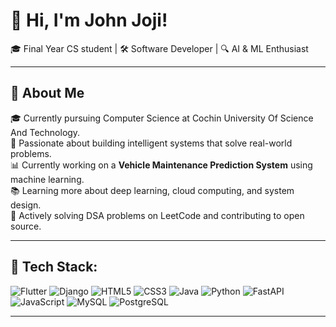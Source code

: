 # 👋 Hi, I'm John Joji!

🎓 Final Year CS student | 🛠️ Software Developer | 🔍 AI & ML Enthusiast

---

## 🧠 About Me

🎓 Currently pursuing Computer Science at Cochin University Of Science And Technology.  
🚀 Passionate about building intelligent systems that solve real-world problems.  
📊 Currently working on a **Vehicle Maintenance Prediction System** using machine learning.  
📚 Learning more about deep learning, cloud computing, and system design.  
🧩 Actively solving DSA problems on LeetCode and contributing to open source.

---

## 🔧 Tech Stack:

![Flutter](https://img.shields.io/badge/-Flutter-02569B?style=for-the-badge&logo=flutter&logoColor=white)
![Django](https://img.shields.io/badge/-Django-092E20?style=for-the-badge&logo=django&logoColor=white)
![HTML5](https://img.shields.io/badge/-HTML5-E34F26?style=for-the-badge&logo=html5&logoColor=white)
![CSS3](https://img.shields.io/badge/-CSS3-1572B6?style=for-the-badge&logo=css3&logoColor=white)
![Java](https://img.shields.io/badge/-Java-007396?style=for-the-badge&logo=java&logoColor=white)
![Python](https://img.shields.io/badge/-Python-3776AB?style=for-the-badge&logo=python&logoColor=white)
![FastAPI](https://img.shields.io/badge/-FastAPI-009688?style=for-the-badge&logo=fastapi&logoColor=white)
![JavaScript](https://img.shields.io/badge/-JavaScript-F7DF1E?style=for-the-badge&logo=javascript&logoColor=black)
![MySQL](https://img.shields.io/badge/-MySQL-4479A1?style=for-the-badge&logo=mysql&logoColor=white)
![PostgreSQL](https://img.shields.io/badge/-PostgreSQL-336791?style=for-the-badge&logo=postgresql&logoColor=white)

---





